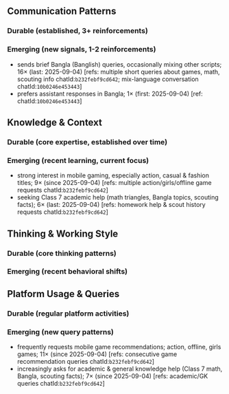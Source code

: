 ## Communication Patterns
### Durable (established, 3+ reinforcements)

### Emerging (new signals, 1-2 reinforcements)
- sends brief Bangla (Banglish) queries, occasionally mixing other scripts; 16× (last: 2025-09-04) [refs: multiple short queries about games, math, scouting info chatId:`b232febf9cd642`; mix-language conversation chatId:`10b0246e453443`]
- prefers assistant responses in Bangla; 1× (first: 2025-09-04) [ref: chatId:`10b0246e453443`]

## Knowledge & Context
### Durable (core expertise, established over time)

### Emerging (recent learning, current focus)
- strong interest in mobile gaming, especially action, casual & fashion titles; 9× (since 2025-09-04) [refs: multiple action/girls/offline game requests chatId:`b232febf9cd642`]
- seeking Class 7 academic help (math triangles, Bangla topics, scouting facts); 6× (last: 2025-09-04) [refs: homework help & scout history requests chatId:`b232febf9cd642`]

## Thinking & Working Style
### Durable (core thinking patterns)

### Emerging (recent behavioral shifts)

## Platform Usage & Queries
### Durable (regular platform activities)

### Emerging (new query patterns)
- frequently requests mobile game recommendations; action, offline, girls games; 11× (since 2025-09-04) [refs: consecutive game recommendation queries chatId:`b232febf9cd642`]
- increasingly asks for academic & general knowledge help (Class 7 math, Bangla, scouting facts); 7× (since 2025-09-04) [refs: academic/GK queries chatId:`b232febf9cd642`]